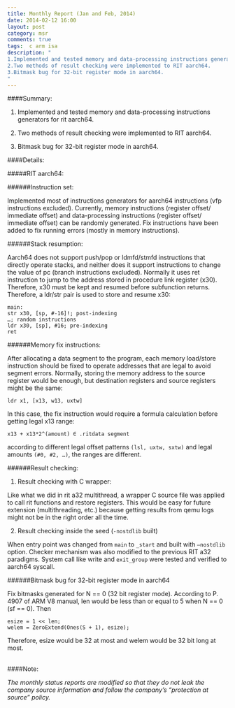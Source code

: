 ```yaml
---
title: Monthly Report (Jan and Feb, 2014)
date: 2014-02-12 16:00
layout: post
category: msr
comments: true
tags:  c arm isa 
description: "
1.Implemented and tested memory and data-processing instructions generators for rit aarch64.
2.Two methods of result checking were implemented to RIT aarch64.
3.Bitmask bug for 32-bit register mode in aarch64.
" 
---
```


####Summary:

1. Implemented and tested memory and data-processing instructions generators for rit aarch64.

2. Two methods of result checking were implemented to RIT aarch64.

3. Bitmask bug for 32-bit register mode in aarch64.


####Details:

#####RIT aarch64:

######Instruction set:

Implemented most of instructions generators for aarch64 instructions (vfp instructions excluded). Currently, memory instructions (register offset/ immediate offset) and data-processing instructions (register offset/ immediate offset) can be randomly generated. Fix instructions have been added to fix running errors (mostly in memory instructions).

######Stack resumption:

Aarch64 does not support push/pop or ldmfd/stmfd instructions that directly operate stacks, and neither does it support instructions to change the value of pc (branch instructions excluded). Normally it uses ret instruction to jump to the address stored in procedure link register (x30). Therefore, x30 must be kept and resumed before subfunction returns. Therefore, a ldr/str pair is used to store and resume x30:

    main:
    str x30, [sp, #-16]!; post-indexing
    …; random instructions
    ldr x30, [sp], #16; pre-indexing
    ret


######Memory fix instructions:

After allocating a data segment to the program, each memory load/store instruction should be fixed to operate addresses that are legal to avoid segment errors. Normally, storing the memory address to the source register would be enough, but destination registers and source registers might be the same:

    ldr x1, [x13, w13, uxtw]

In this case, the fix instruction would require a formula calculation before getting legal x13 range:

    x13 + x13*2^(amount) ∈ .ritdata segment

according to different legal offset patterns `(lsl, uxtw, sxtw)` and legal amounts `(#0, #2, …)`, the ranges are different.

######Result checking:

1. Result checking with C wrapper:

Like what we did in rit a32 multithread, a wrapper C source file was applied to call rit functions and restore registers. This would be easy for future extension (multithreading, etc.) because getting results from qemu logs might not be in the right order all the time.

2.  Result checking inside the seed (`-nostdlib` built)

When entry point was changed from `main` to `_start` and built with `–nostdlib` option. Checker mechanism was also modified to the previous RIT a32 paradigms. System call like write and `exit_group` were tested and verified to aarch64 syscall.

######Bitmask bug for 32-bit register mode in aarch64

Fix bitmasks generated for N == 0 (32 bit register mode). 
According to P. 4907 of ARM V8 manual, len would be less than or equal to 5 when N == 0 (sf == 0). Then

    esize = 1 << len;
    welem = ZeroExtend(Ones(S + 1), esize);

Therefore, esize would be 32 at most and welem would be 32 bit long at most.

<br />
####Note:

*The monthly status reports are modified so that they do not leak the company source information and follow the company’s “protection at source” policy.*

<br />

